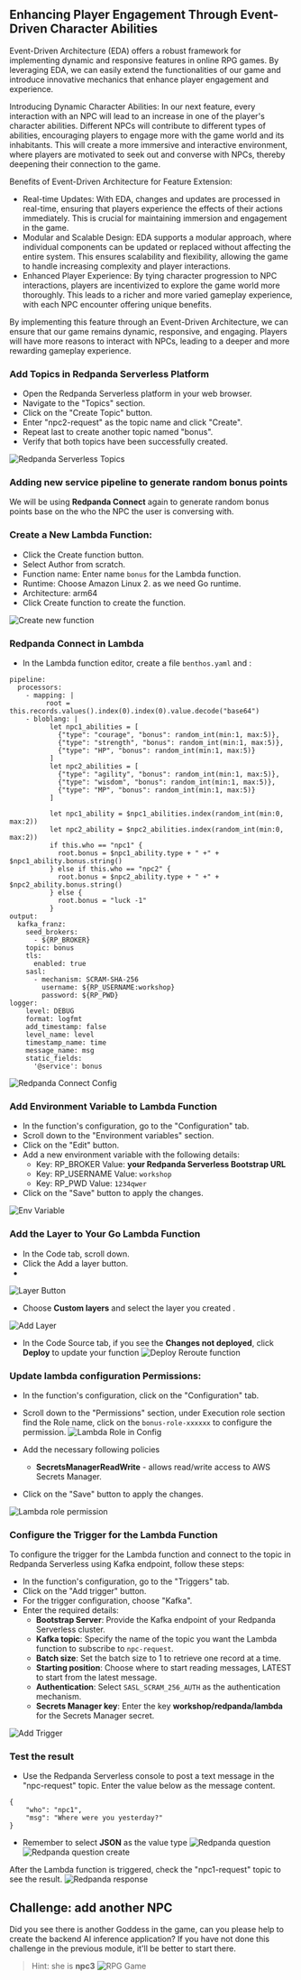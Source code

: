 ## Enhancing Player Engagement Through Event-Driven Character Abilities

Event-Driven Architecture (EDA) offers a robust framework for implementing dynamic and responsive features in online RPG games. By leveraging EDA, we can easily extend the functionalities of our game and introduce innovative mechanics that enhance player engagement and experience.

Introducing Dynamic Character Abilities:
In our next feature, every interaction with an NPC will lead to an increase in one of the player's character abilities. Different NPCs will contribute to different types of abilities, encouraging players to engage more with the game world and its inhabitants. This will create a more immersive and interactive environment, where players are motivated to seek out and converse with NPCs, thereby deepening their connection to the game.

Benefits of Event-Driven Architecture for Feature Extension:

- Real-time Updates: With EDA, changes and updates are processed in real-time, ensuring that players experience the effects of their actions immediately. This is crucial for maintaining immersion and engagement in the game.
- Modular and Scalable Design: EDA supports a modular approach, where individual components can be updated or replaced without affecting the entire system. This ensures scalability and flexibility, allowing the game to handle increasing complexity and player interactions.
- Enhanced Player Experience: By tying character progression to NPC interactions, players are incentivized to explore the game world more thoroughly. This leads to a richer and more varied gameplay experience, with each NPC encounter offering unique benefits.

By implementing this feature through an Event-Driven Architecture, we can ensure that our game remains dynamic, responsive, and engaging. Players will have more reasons to interact with NPCs, leading to a deeper and more rewarding gameplay experience.


### Add Topics in Redpanda Serverless Platform  
- Open the Redpanda Serverless platform in your web browser.
- Navigate to the "Topics" section.
- Click on the "Create Topic" button.
- Enter "npc2-request" as the topic name and click "Create".
- Repeat last to create another topic named "bonus".
- Verify that both topics have been successfully created.

![Redpanda Serverless Topics](../images/rp-bonus-topics.png)

### Adding new service pipeline to generate random bonus points

We will be using **Redpanda Connect** again to generate random bonus points base on the who the NPC the user is conversing with. 


### Create a New Lambda Function:

- Click the Create function button.
- Select Author from scratch.
- Function name: Enter name `bonus` for the Lambda function.
- Runtime: Choose Amazon Linux 2. as we need Go runtime.
- Architecture: arm64
- Click Create function to create the function.

![Create new function](../images/lambda-create-reroute.png)


### Redpanda Connect in Lambda
- In the Lambda function editor, create a file `benthos.yaml` and :
```
pipeline:
  processors:
    - mapping: |
         root = this.records.values().index(0).index(0).value.decode("base64")
    - bloblang: |
          let npc1_abilities = [
            {"type": "courage", "bonus": random_int(min:1, max:5)},
            {"type": "strength", "bonus": random_int(min:1, max:5)},
            {"type": "HP", "bonus": random_int(min:1, max:5)}
          ]
          let npc2_abilities = [
            {"type": "agility", "bonus": random_int(min:1, max:5)},
            {"type": "wisdom", "bonus": random_int(min:1, max:5)},
            {"type": "MP", "bonus": random_int(min:1, max:5)}
          ]
          
          let npc1_ability = $npc1_abilities.index(random_int(min:0, max:2))
          let npc2_ability = $npc2_abilities.index(random_int(min:0, max:2))
          if this.who == "npc1" {
            root.bonus = $npc1_ability.type + " +" + $npc1_ability.bonus.string()
          } else if this.who == "npc2" {
            root.bonus = $npc2_ability.type + " +" + $npc2_ability.bonus.string()
          } else {
            root.bonus = "luck -1"
          }
output:
  kafka_franz:
    seed_brokers:
      - ${RP_BROKER}
    topic: bonus
    tls:
      enabled: true
    sasl:
      - mechanism: SCRAM-SHA-256
        username: ${RP_USERNAME:workshop}
        password: ${RP_PWD}
logger:
    level: DEBUG
    format: logfmt
    add_timestamp: false
    level_name: level
    timestamp_name: time
    message_name: msg
    static_fields:
      '@service': bonus

```
![Redpanda Connect Config](../images/lambda-config-code.png)

### Add Environment Variable to Lambda Function
- In the function's configuration, go to the "Configuration" tab.
- Scroll down to the "Environment variables" section.
- Click on the "Edit" button.
- Add a new environment variable with the following details:
  - Key: RP_BROKER Value: **your Redpanda Serverless Bootstrap URL**
  - Key: RP_USERNAME Value: `workshop`
  - Key: RP_PWD Value: `1234qwer`
- Click on the "Save" button to apply the changes.

![Env Variable](../images/lambda-layer-env.png)


### Add the Layer to Your Go Lambda Function

- In the Code tab, scroll down.
- Click the Add a layer button.
- 
![Layer Button](../images/lambda-layer-button.png)

- Choose **Custom layers** and select the layer you created .

![Add Layer](../images/lambda-add-layer.png)

- In the Code Source tab, if you see the __Changes not deployed__, click **Deploy** to update your function
![Deploy Reroute function](../images/llambda-deploy-reroute.png)


###  Update lambda configuration Permissions:

- In the function's configuration, click on the "Configuration" tab.
- Scroll down to the "Permissions" section, under Execution role section find the Role name, click on the `bonus-role-xxxxxx` to configure the permission.
![Lambda Role in Config](../images/askHero-lambda-role.png)

- Add the necessary following policies
  - **SecretsManagerReadWrite** - allows read/write access to AWS Secrets Manager.
- Click on the "Save" button to apply the changes. 

![Lambda role permission](../images/askHero-permission.png)


### Configure the Trigger for the Lambda Function
To configure the trigger for the Lambda function and connect to the topic in Redpanda Serverless using Kafka endpoint, follow these steps:

- In the function's configuration, go to the "Triggers" tab.
- Click on the "Add trigger" button.
- For the trigger configuration, choose "Kafka".
- Enter the required details:
    - **Bootstrap Server**: Provide the Kafka endpoint of your Redpanda Serverless cluster.
    - **Kafka topic**: Specify the name of the topic you want the Lambda function to subscribe to `npc-request`.
    - **Batch size**: Set the batch size to 1 to retrieve one record at a time.
    - **Starting position**: Choose where to start reading messages, LATEST to start from the latest message.
    - **Authentication**: Select `SASL_SCRAM_256_AUTH` as the authentication mechanism.
    - **Secrets Manager key**: Enter the key **workshop/redpanda/lambda** for the Secrets Manager secret.

![Add Trigger](../images/lambda-trigger-reroute.png)


### Test the result
- Use the Redpanda Serverless console to post a text message in the "npc-request" topic. Enter the value below as the message content.

```
{
    "who": "npc1",
    "msg": "Where were you yesterday?"
}
```

- Remember to select **JSON** as the value type
![Redpanda question](../images/rp-reroute-produce.pngrp-reroute-produce.png)
![Redpanda question create](../images/rp-reroute-test.png)

After the Lambda function is triggered, check the "npc1-request" topic to see the result.
![Redpanda response](../images/rp-topic-response-reroute.png)


## Challenge: add another NPC 

Did you see there is another Goddess in the game, can you please help to create the backend AI inference application? If you have not done this challenge in the previous module, it'll be better to start there.
> Hint: she is **npc3**
![RPG Game](../images/node-rpg-goddess.png)
